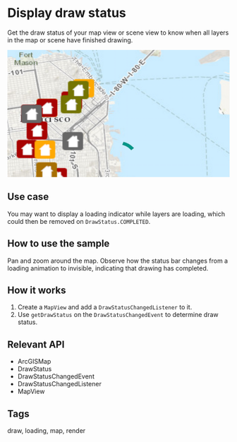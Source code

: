 # Display draw status

Get the draw status of your map view or scene view to know when all layers in the map or scene have finished drawing.

![Image of display drawing status](display-drawing-status.png)

## Use case

You may want to display a loading indicator while layers are loading, which could then be removed on `DrawStatus.COMPLETED`.

## How to use the sample

Pan and zoom around the map. Observe how the status bar changes from a loading animation to invisible, indicating that drawing has completed.

## How it works

1. Create a `MapView` and add a `DrawStatusChangedListener` to it.
2. Use `getDrawStatus` on the `DrawStatusChangedEvent` to determine draw status.

## Relevant API

* ArcGISMap
* DrawStatus
* DrawStatusChangedEvent
* DrawStatusChangedListener
* MapView

## Tags

draw, loading, map, render
